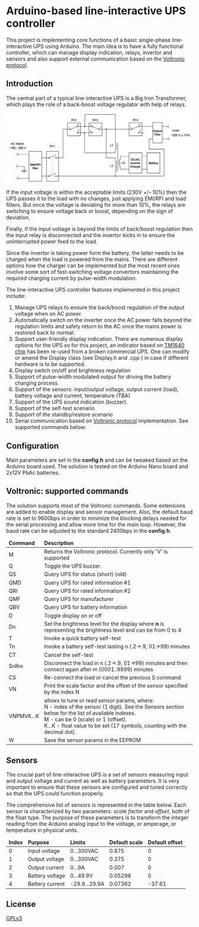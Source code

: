 # Arduino-based line-interactive UPS controller
This project is implementing core functions of a basic single-phase line-interactive UPS using Arduino. The main idea is to have a fully functional controller, which can manage display indication, relays, invertor and sensors and also support external communication based on the [Voltronic protocol](https://networkupstools.org/protocols/voltronic.html). 

## Introduction 

The central part of a typical line-interactive UPS is a Big Iron Transformer, which plays the role of a back-boost voltage regulator with help of relays. 

<center class="half">
    <div style="background-color:#ffffff;">
    <img src="docs/line-interactive-ups-diagram.png" title="Line Interactive UPS with the Back-Boost Transformer"/>
</center>

If the input voltage is within the acceptable limits (230V +/- 10%) then the UPS passes it to the load with no changes, just applying EMI/RFI and load filters. But once the voltage is deviating for more than 10%, the relays are switching to ensure voltage back or boost, depending on the sign of deviation. 

Finally, if the input voltage is beyond the limits of back/boost regulation then the input relay is disconnected and the invertor kicks in to ensure the uninterrupted power feed to the load.

Since the invertor is taking power form the battery, the latter needs to be charged when the load is powered from the mains. There are different options how the charger can be implemented but the most recent ones involve some sort of fast-switching voltage convertors maintaining the required charging current by pulse-width modulation.

The line-interactive UPS controller features implemented in this project include:

1. Manage UPS relays to ensure the back/boost regulation of the output voltage when on AC power.
2. Automatically switch on the inverter once the AC power falls beyond the regulation limits and safely return to the AC once the mains power is restored back to normal.
3. Support user-friendly display indication. There are numerous display options for the UPS so for this project, an indicator based on [TM1640 chip](https://www.alldatasheet.com/datasheet-pdf/pdf/1133630/TITAN/TM1640.html) has been re-used from a broken commercial UPS. One can modify or amend the Display class (see Display.h and .cpp ) in case if different hardware is to be supported.   
4. Display switch on/off and brightness regulation
5. Support of pulse-width modulated output for driving the battery charging process.
6. Support of the sensors: input/output voltage, output current (load), battery voltage and current, temperature (TBA)
7. Support of the UPS sound indication (buzzer).
8. Support of the self-test scenario 
9. Support of the standby/restore scenario
10. Serial communication based on [Voltronic protocol](https://networkupstools.org/protocols/voltronic.html) implementation. See supported commands below:

## Configuration
Main parameters are set in the **config.h** and can be tweaked based on the Arduino board used. The solution is tested on the Arduino Nano board and 2x12V PbAc batteries. 

## Voltronic: supported commands
The solution supports most of the Voltronic commands. Some extensions are added to enable display and sensor management. Also, the default baud rate is set to 9600bps in order to minimize the blocking delays needed for the serial processing and allow more time for the main loop. However, the baud rate can be adjusted to the standard 2400bps in the **config.h**.

<table>
<thead><td><b>Command</b></td><td><b>Description</b></td></th></thead>
<tbody>
<tr><td>M</td><td>Returns the Voltronic protocol. Currently only 'V' is supported</td></tr>
<tr><td>Q</td><td>Toggle the UPS buzzer.</td></tr>
<tr><td>QS</td><td>Query UPS for status (short) (old)</td></tr>
<tr><td>QMD</td><td>Query UPS for rated information #1</td></tr>
<tr><td>QRI</td><td>Query UPS for rated information #2</td></tr>
<tr><td>QMF</td><td>Query UPS for manufacturer</td></tr>
<tr><td>QBV</td><td>Query UPS for battery information</td></tr>
<tr><td>D</td><td>Toggle display on or off</td></tr>
<tr><td>Dn</td><td>Set the brightness level for the display where <b>n</b> is representing the brightness level and can be from 0 to 4</td></tr>
<tr><td>T</td><td>Invoke a quick battery self-test</td></tr>
<tr><td>Tn</td><td>Invoke a battery self-test lasting n (.2→.9, 01→99) minutes</td></tr>
<tr><td>CT</td><td>Cancel the self-test</td></tr>
<tr><td>SnRm</td><td>Disconnect the load in n (.2→.9, 01→99) minutes and then connect again after m (0001..9999) minutes</td></tr>
<tr><td>CS</td><td>Re-connect the load or cancel the previous S command</td></tr>
<tr><td>VN</td><td>Print the scale factor and the offset of the sensor specified by the index N</td></tr>
<tr><td>VNPMVK...K</td><td>allows to tune or read sensor params, where:<br>
N - index of the sensor (1 digit). See the Sensors section below for the list of available indexes.<br>
M - can be 0 (scale) or 1 (offset).<br>
K...K - float value to be set (17 symbols, counting with the decimal dot).</td></tr>
<tr><td>W</td><td>Save the sensor params in the EEPROM</td></tr>
</tbody>
</table>

## Sensors
The crucial part of line-interactive UPS is a set of sensors measuring input and output voltage and current as well as battery parameters. It is very important to ensure that these sensors are configured and tuned correctly so that the UPS could function properly.

The comprehensive list of sensors is represented in the table below. Each sensor is characterized by two parameters: <I>scale factor</I> and <I>offset</I>, both of the float type. The purpose of these parameters is to transform the integer reading from the Arduino analog input to the voltage, or amperage, or temperature in physical units. 

<table>
<thead>
    <td><b>Index</b></td>
    <td><b>Purpose</b></td>
    <td><b>Limits</b></td>
    <td><b>Default scale</b></td>
    <td><b>Default offset</b></td>
</thead>
<tbody>
    <tr>
        <td>0</td>
        <td>Input voltage</td>
        <td>0...300VAC</td>
        <td>0.875</td>
        <td>0</td>
    </tr>
    <tr>
        <td>1</td>
        <td>Output voltage</td>
        <td>0...300VAC</td>
        <td>0.375</td>
        <td>0</td>
    </tr> 
    <tr>
        <td>2</td>
        <td>Output current</td>
        <td>0...9A</td>
        <td>0.007</td>
        <td>0</td>
    </tr>
    <tr>
        <td>3</td>
        <td>Battery voltage</td>
        <td>0...49.9V</td>
        <td>0.05298</td>
        <td>0</td>
    </tr>     
     <tr>
        <td>4</td>
        <td>Battery current</td>
        <td>-29.9...29.9A</td>
        <td>0.07362</td>
        <td>-37.61</td>
    </tr>           
</tbody>
</table>

## License
[GPLv3](/LICENSE)